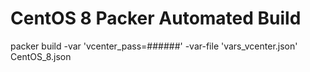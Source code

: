 # CentOS 8 Packer Automated Build

packer build -var 'vcenter_pass=######' -var-file 'vars_vcenter.json' CentOS_8.json